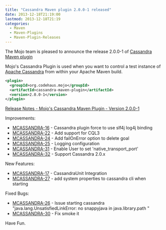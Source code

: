 ```yaml
---
title: "Cassandra Maven plugin 2.0.0-1 released"
date: 2013-12-18T21:19:00
lastmod: 2013-12-18T21:19
categories:
  - Maven
  - Maven-Plugins
  - Maven-Plugin-Releases
---
```

The Mojo team is pleased to announce the release 2.0.0-1 of [Cassandra
Maven plugin](http://mojo.codehaus.org/cassandra-maven-plugin/)

Mojo's Cassandra Plugin is used when you want to control a test
instance of [Apache Cassandra](http://cassandra.apache.org/) 
from within your Apache Maven build.

```xml
<plugin>
  <groupId>org.codehaus.mojo</groupId>
  <artifactId>cassandra-maven-plugin</artifactId>
  <version>2.0.0-1</version>
</plugin>
```

<!-- more -->

[Release Notes - Mojo's Cassandra Maven Plugin - Version 2.0.0-1](http://jira.codehaus.org/secure/ReleaseNote.jspa?projectId=12121&version=19821)

Improvements:

 * [MCASSANDRA-16](https://issues.apache.org/jira/browse/MCASSANDRA-16) - Cassandra plugin force to use slf4j log4j binding
 * [MCASSANDRA-22](https://issues.apache.org/jira/browse/MCASSANDRA-22) - Add support for CQL3
 * [MCASSANDRA-24](https://issues.apache.org/jira/browse/MCASSANDRA-24) - Add failOnError option to delete goal
 * [MCASSANDRA-25](https://issues.apache.org/jira/browse/MCASSANDRA-25) - Logging configuration
 * [MCASSANDRA-31](https://issues.apache.org/jira/browse/MCASSANDRA-31) - Enable User to set 'native_transport_port'
 * [MCASSANDRA-32](https://issues.apache.org/jira/browse/MCASSANDRA-32) - Support Cassandra 2.0.x

New Features:

 * [MCASSANDRA-17](https://issues.apache.org/jira/browse/MCASSANDRA-17) - CassandraUnit Integration
 * [MCASSANDRA-27](https://issues.apache.org/jira/browse/MCASSANDRA-27) - add system properties to cassandra cli when starting

Fixed Bugs:

 * [MCASSANDRA-26](https://issues.apache.org/jira/browse/MCASSANDRA-26) - Issue starting cassandra "java.lang.UnsatisfiedLinkError: no snappyjava in java.library.path "
 * [MCASSANDRA-30](https://issues.apache.org/jira/browse/MCASSANDRA-30) - Fix smoke it

Have Fun.
